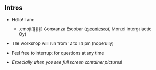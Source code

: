 ## Intros

<!-- - This slide should be customized by the tutorial instructor(s). -->

- Hello! I am:

   - .emoji[👩🏻‍💻] Constanza Escobar ([@coniescof](https://twitter.com/coniescof), Montel Intergalactic Oy)


 <!-- .dummy[

   - .emoji[👷🏻‍♀️] AJ ([@s0ulshake](https://twitter.com/s0ulshake), Travis CI)

   - .emoji[🚁] Alexandre ([@alexbuisine](https://twitter.com/alexbuisine), Enix SAS)

   - .emoji[🐳] Jérôme ([@jpetazzo](https://twitter.com/jpetazzo), Enix SAS)

   - .emoji[⛵] Jérémy ([@jeremygarrouste](twitter.com/jeremygarrouste), Inpiwee)

   - .emoji[🎧] Romain ([@rdegez](https://twitter.com/rdegez), Enix SAS)

] -->

- The workshop will run from 12 to 14 pm (hopefully)

<!-- - There will be a lunch break at ... -->

  <!-- (And coffee breaks!) -->

- Feel free to interrupt for questions at any time

- *Especially when you see full screen container pictures!*

<!-- - Live feedback, questions, help: @@CHAT@@ -->
